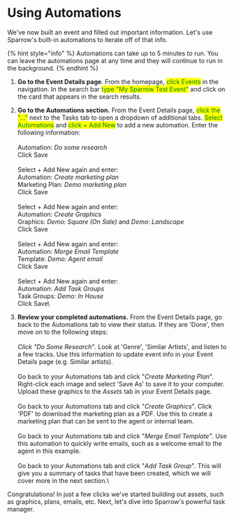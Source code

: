 # Using Automations



We've now built an event and filled out important information. Let's use Sparrow's built-in automations to iterate off of that info.

{% hint style="info" %}
Automations can take up to 5 minutes to run.  You can leave the automations page at any time and they will continue to run in the background.
{% endhint %}

1. **Go to the Event Details page**. From the homepage, <mark style="color:green;">click Events</mark> in the navigation.  In the search bar <mark style="color:green;">type "My Sparrow Test Event"</mark> and click on the card that appears in the search results.
2. **Go to the Automations section.** From the Event Details page, <mark style="color:green;">click the "..."</mark> next to the Tasks tab to open a dropdown of additional tabs.  <mark style="color:green;">Select Automations</mark> and <mark style="color:green;">click + Add New</mark> to add a new automation.  Enter the following information:\
   \
   &#x20; Automation: _Do some research_\
   &#x20; Click Save\
   \
   Select + Add New again and enter:\
   &#x20; Automation: _Create marketing plan_\
   &#x20; Marketing Plan: _Demo marketing plan_\
   &#x20; Click Save\
   \
   Select + Add New again and enter:\
   &#x20; Automation: _Create Graphics_\
   &#x20; Graphics: _Demo: Square (On Sale)_ and _Demo: Landscape_\
   &#x20; Click Save\
   \
   Select + Add New again and enter:\
   &#x20; Automation: _Merge Email Template_\
   &#x20; Template:  _Demo: Agent email_\
   &#x20; Click Save\
   \
   Select + Add New again and enter:\
   &#x20; Automation: _Add Task Groups_\
   &#x20; Task Groups: _Demo: In House_\
   &#x20; Click Save\

3. **Review your completed automations.**  From the Event Details page, go back to the Automations tab to view their status.  If they are 'Done', then move on to the following steps:\
   \
   _Click "Do Some Research"_. Look at 'Genre', 'Similar Artists', and listen to a few tracks.  Use this information to update event info in your Event Details page (e.g. Similar artists).\
   \
   Go back to your Automations tab and click "_Create Marketing Plan_".  Right-click each image and select 'Save As' to save it to your computer.  Upload these graphics to the _Assets_ tab in your Event Details page.\
   \
   Go back to your Automations tab and click "_Create Graphics_".  Click 'PDF' to download the marketing plan as a PDF.  Use this to create a marketing plan that can be sent to the agent or internal team.\
   \
   Go back to your Automations tab and click "_Merge Email Template"_.  Use this automation to quickly write emails, such as a welcome email to the agent in this example.\
   \
   Go back to your Automations tab and click "_Add Task Group"_.  This will give you a summary of tasks that have been created, which we will cover more in the next section.\


Congratulations! In just a few clicks we've started building out assets, such as graphics, plans, emails, etc.  Next, let's dive into Sparrow's powerful task manager.
